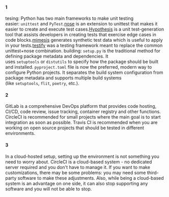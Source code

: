 #### 1
tesing: Python has two main frameworks to make unit testing easier: `unittest` and `PyTest`.[nose](https://nose.readthedocs.org/en/latest/) is an extension to unittest that makes it easier to create and execute test cases.[Hypothesis](http://hypothesis.readthedocs.io/en/latest/index.html) is a unit test-generation tool that assists developers in creating tests that exercise edge cases in code blocks.[mimesis](https://github.com/lk-geimfari/mimesis) generates synthetic test data which is useful to apply in your tests.[testify](https://github.com/Yelp/Testify/) was a testing framework meant to replace the common unittest+nose combination.
building: `setup.py` is the traditional method for defining package metadata and dependencies. It uses `setuptools` or `distutils` to specify how the package should be built and installed. `pyproject.toml` file is now the preferred, modern way to configure Python projects. It separates the build system configuration from package metadata and supports multiple build systems (like `setuptools`, `flit`, `poetry`, etc.).
#### 2
GitLab is a comprehensive DevOps platform that provides code hosting, CI/CD, code review, issue tracking, container registry and other functions.
CircleCI is recommended for small projects where the main goal is to start integration as soon as possible.
Travis CI is recommended when you are working on open source projects that should be tested in different environments.
#### 3
In a cloud-hosted setup, setting up the environment is not something you need to worry about. CircleCI is a cloud-based system - no dedicated server required and you don't have to manage it. If you want to make customizations, there may be some problems: you may need some third-party software to make these adjustments. Also, while being a cloud-based system is an advantage on one side, it can also stop supporting any software and you will not be able to stop.
